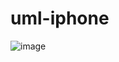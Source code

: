 # uml-iphone

![image](https://github.com/user-attachments/assets/e67c6015-c1bd-457c-b69f-c2f14f226e13)

